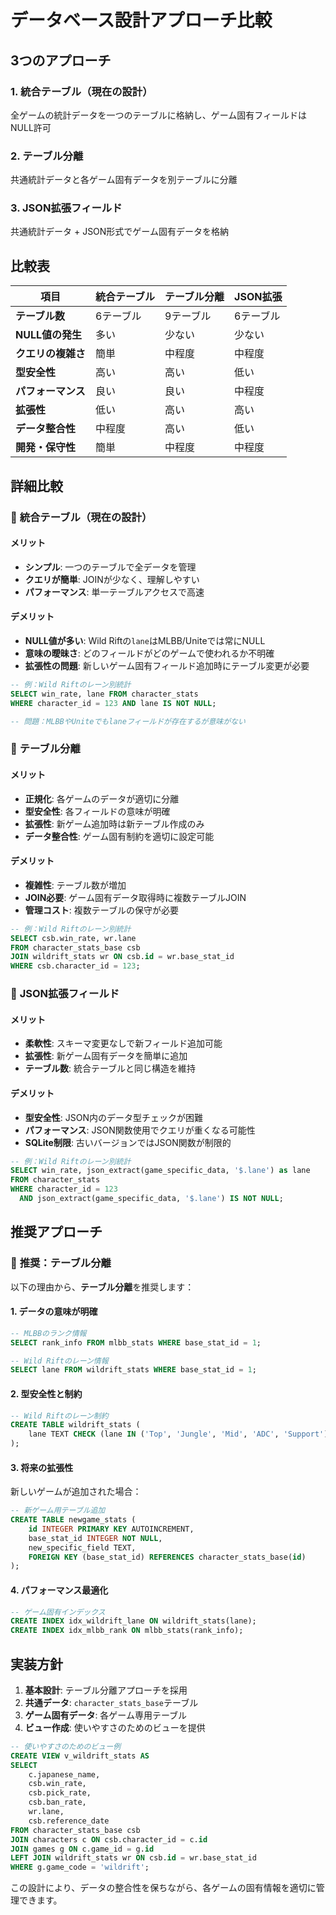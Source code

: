 # データベース設計アプローチ比較

## 3つのアプローチ

### 1. 統合テーブル（現在の設計）
全ゲームの統計データを一つのテーブルに格納し、ゲーム固有フィールドはNULL許可

### 2. テーブル分離
共通統計データと各ゲーム固有データを別テーブルに分離

### 3. JSON拡張フィールド
共通統計データ + JSON形式でゲーム固有データを格納

## 比較表

| 項目 | 統合テーブル | テーブル分離 | JSON拡張 |
|------|-------------|-------------|----------|
| **テーブル数** | 6テーブル | 9テーブル | 6テーブル |
| **NULL値の発生** | 多い | 少ない | 少ない |
| **クエリの複雑さ** | 簡単 | 中程度 | 中程度 |
| **型安全性** | 高い | 高い | 低い |
| **パフォーマンス** | 良い | 良い | 中程度 |
| **拡張性** | 低い | 高い | 高い |
| **データ整合性** | 中程度 | 高い | 低い |
| **開発・保守性** | 簡単 | 中程度 | 中程度 |

## 詳細比較

### 🔄 **統合テーブル（現在の設計）**

#### メリット
- **シンプル**: 一つのテーブルで全データを管理
- **クエリが簡単**: JOINが少なく、理解しやすい
- **パフォーマンス**: 単一テーブルアクセスで高速

#### デメリット
- **NULL値が多い**: Wild Riftの`lane`はMLBB/Uniteでは常にNULL
- **意味の曖昧さ**: どのフィールドがどのゲームで使われるか不明確
- **拡張性の問題**: 新しいゲーム固有フィールド追加時にテーブル変更が必要

```sql
-- 例：Wild Riftのレーン別統計
SELECT win_rate, lane FROM character_stats 
WHERE character_id = 123 AND lane IS NOT NULL;

-- 問題：MLBBやUniteでもlaneフィールドが存在するが意味がない
```

### 🔀 **テーブル分離**

#### メリット
- **正規化**: 各ゲームのデータが適切に分離
- **型安全性**: 各フィールドの意味が明確
- **拡張性**: 新ゲーム追加時は新テーブル作成のみ
- **データ整合性**: ゲーム固有制約を適切に設定可能

#### デメリット
- **複雑性**: テーブル数が増加
- **JOIN必要**: ゲーム固有データ取得時に複数テーブルJOIN
- **管理コスト**: 複数テーブルの保守が必要

```sql
-- 例：Wild Riftのレーン別統計
SELECT csb.win_rate, wr.lane 
FROM character_stats_base csb
JOIN wildrift_stats wr ON csb.id = wr.base_stat_id
WHERE csb.character_id = 123;
```

### 📄 **JSON拡張フィールド**

#### メリット
- **柔軟性**: スキーマ変更なしで新フィールド追加可能
- **拡張性**: 新ゲーム固有データを簡単に追加
- **テーブル数**: 統合テーブルと同じ構造を維持

#### デメリット
- **型安全性**: JSON内のデータ型チェックが困難
- **パフォーマンス**: JSON関数使用でクエリが重くなる可能性
- **SQLite制限**: 古いバージョンではJSON関数が制限的

```sql
-- 例：Wild Riftのレーン別統計
SELECT win_rate, json_extract(game_specific_data, '$.lane') as lane
FROM character_stats 
WHERE character_id = 123 
  AND json_extract(game_specific_data, '$.lane') IS NOT NULL;
```

## 推奨アプローチ

### 🎯 **推奨：テーブル分離**

以下の理由から、**テーブル分離**を推奨します：

#### 1. **データの意味が明確**
```sql
-- MLBBのランク情報
SELECT rank_info FROM mlbb_stats WHERE base_stat_id = 1;

-- Wild Riftのレーン情報  
SELECT lane FROM wildrift_stats WHERE base_stat_id = 1;
```

#### 2. **型安全性と制約**
```sql
-- Wild Riftのレーン制約
CREATE TABLE wildrift_stats (
    lane TEXT CHECK (lane IN ('Top', 'Jungle', 'Mid', 'ADC', 'Support'))
);
```

#### 3. **将来の拡張性**
新しいゲームが追加された場合：
```sql
-- 新ゲーム用テーブル追加
CREATE TABLE newgame_stats (
    id INTEGER PRIMARY KEY AUTOINCREMENT,
    base_stat_id INTEGER NOT NULL,
    new_specific_field TEXT,
    FOREIGN KEY (base_stat_id) REFERENCES character_stats_base(id)
);
```

#### 4. **パフォーマンス最適化**
```sql
-- ゲーム固有インデックス
CREATE INDEX idx_wildrift_lane ON wildrift_stats(lane);
CREATE INDEX idx_mlbb_rank ON mlbb_stats(rank_info);
```

## 実装方針

1. **基本設計**: テーブル分離アプローチを採用
2. **共通データ**: `character_stats_base`テーブル
3. **ゲーム固有データ**: 各ゲーム専用テーブル
4. **ビュー作成**: 使いやすさのためのビューを提供

```sql
-- 使いやすさのためのビュー例
CREATE VIEW v_wildrift_stats AS
SELECT 
    c.japanese_name,
    csb.win_rate,
    csb.pick_rate,
    csb.ban_rate,
    wr.lane,
    csb.reference_date
FROM character_stats_base csb
JOIN characters c ON csb.character_id = c.id
JOIN games g ON c.game_id = g.id
LEFT JOIN wildrift_stats wr ON csb.id = wr.base_stat_id
WHERE g.game_code = 'wildrift';
```

この設計により、データの整合性を保ちながら、各ゲームの固有情報を適切に管理できます。 